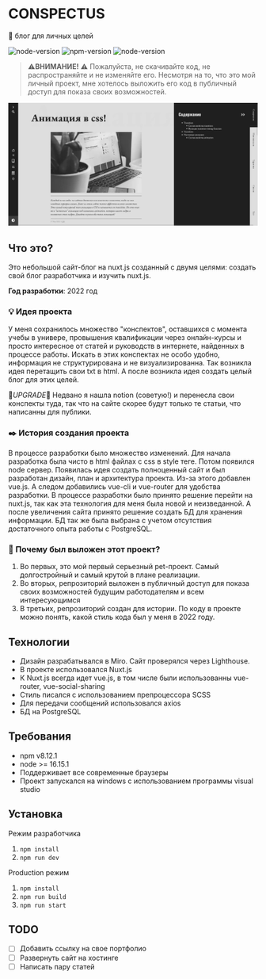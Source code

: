 # CONSPECTUS

📰 блог для личных целей

![node-version](https://img.shields.io/badge/license-Apache-blue)
![npm-version](https://img.shields.io/badge/npm-8.12.1-red) 
![node-version](https://img.shields.io/badge/node->=16.15.1-green)
<!-- ccылка на проект -->

>⚠️**ВНИМАНИЕ!** ⚠️ Пожалуйста, не скачивайте код, не распространяйте и не изменяйте его. Несмотря на то, что это мой личный проект, мне хотелось выложить его код в публичный доступ для показа своих возможностей. 

<div align="center">
<img src="static/images/conspect-2.webp" width="600px">
</div>

## Что это?

Это небольшой сайт-блог на nuxt.js созданный с двумя целями: создать свой блог разработчика и изучить nuxt.js. 

**Год разработки**: 2022 год

### 💡 Идея проекта
У меня сохранилось множество "конспектов", оставшихся с момента учебы в универе, провышения квалификации через онлайн-курсы и просто интересное от статей и руководств в интернете, найденных в процессе работы. Искать в этих конспектах не особо удобно, информация не структурирована и не визуализированна. Так возникла идея перетащить свои txt в html. А после возникла идея создать целый блог для этих целей.

🌱*UPGRADE*🌱 Недвано я нашла notion (советую!) и перенесла свои конспекты туда, так что на сайте скорее будут только те статьи, что написанны для публики.

### ✒️ История создания проекта
В процессе разработки было множество изменений. Для начала разработка была чисто в html файлах с css в style теге. Потом появился node сервер. Появилась идея создать полноценный сайт и был разработан дизайн, план и архитектура проекта. Из-за этого добавлен vue.js. А следом добавились vue-cli и vue-router для удобства разработки. В процессе разработки было принято решение перейти на nuxt.js, так как эта технология для меня была новой и неизведанной. А после увеличения сайта принято решение создать БД для хранения информации. БД так же была выбрана с учетом отсутствия достаточного опыта работы с PostgreSQL. 

### 🔎 Почему был выложен этот проект?

1. Во первых, это мой первый серьезный pet-проект. Самый долгостройный и самый крутой в плане реализации.
2. Во вторых, репрозиторий выложен в публичный доступ для показа своих возможностей будущим работодателям и всем интересующимся
2. В третьих, репрозиторий создан для истории. По коду в проекте можно понять, какой стиль кода был у меня в 2022 году.

## Технологии 
- Дизайн разрабатывался в Miro. Сайт проверялся через Lighthouse. 
- В проекте использовался Nuxt.js
- К Nuxt.js всегда идет vue.js, в том числе были использованны vue-router, vue-social-sharing
- Стиль писался с использованием препроцессора SCSS
- Для передачи сообщений использовался axios
- БД на PostgreSQL

## Требования
- npm v8.12.1
- node >= 16.15.1
- Поддерживает все современные браузеры
- Проект запускался на windows с использованием программы visual studio

## Установка
Режим разработчика
1. `npm install`
2. `npm run dev`

Production режим

1. `npm install`
2. `npm run build`
3. `npm run start`

## TODO
- [ ] Добавить ссылку на свое портфолио
- [ ] Развернуть сайт на хостинге
- [ ] Написать пару статей
